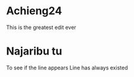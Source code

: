 # Achieng24
This is the greatest edit ever
# Najaribu tu
To see if the line appears
Line has always existed